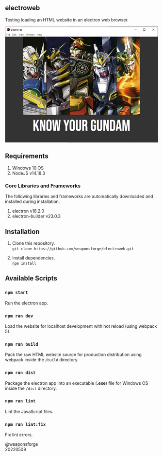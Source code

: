 ## electroweb

Testing loading an HTML website in an electron web browser.

![screenshot](/resources/screenshot.png)

## Requirements

1. Windows 10 OS
2. NodeJS v14.18.3

### Core Libraries and Frameworks

The following libraries and frameworks are automatically downloaded and installed during installation.

1. electron v18.2.0
2. electron-builder v23.0.3

## Installation

1. Clone this repository.  
`git clone https://github.com/weaponsforge/electroweb.git`

2. Install dependencies.  
`npm install`

## Available Scripts

### `npm start`

Run the electron app.  

### `npm run dev`

Load the website for localhost development with hot reload (using webpack 5).

### `npm run build`

Pack the raw HTML website source for production distribution using webpack inside the `/build` directory.

### `npm run dist`

Package the electron app into an executable (**.exe**) file for Windows OS inside the `/dist` directory.

### `npm run lint`

Lint the JavaScript files.

### `npm run lint:fix`

Fix lint errors.

@weaponsforge  
20220508
